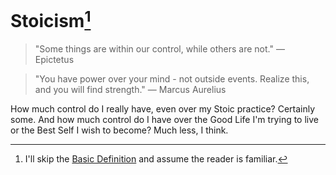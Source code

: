 # Stoicism[^1]

> "Some things are within our control, while others are not."
> — Epictetus

> "You have power over your mind - not outside events. Realize this, and you will find strength." — Marcus Aurelius

How much control do I really have, even over my Stoic practice?  Certainly some.  And how much control do I have over the Good Life I'm trying to live or the Best Self I wish to become?  Much less, I think.  

[^1]: I'll skip the [Basic Definition](/#/textbook/stoicism/stoicism-basic-definition) and assume the reader is familiar.

<!-- 

Virtue is the only good, and is wisdom a circle?
* https://chatgpt.com/c/68b351ca-25fc-8321-bc7a-cf7823222cb7

* Gratitude.  Joy.

* Over what, if anything, do we have control always, already, and at all times?

* Mindfulness "skills": What are they?
  - Observation of breath?

* "Pulling your mind back together" - Hanh

* Seeking suffering

  - Boredom
  - Not thinking (finding internal stimulation)

* Suffering == "Not to be"

On cold plunges and the idea of voluntarily seeking discomfort.

I came across this video where this guy (author of Sapiens) gave a pretty compelling argument that the definition of "consciousness" is the "capacity to suffer" and that "suffering" is best defined as "wanting something not to be."  (No need to watch the whole thing, just the a few minutes starting here if you want:  https://www.youtube.com/watch?v=7r5lw3jPrUk&t=1030s)

My conclusion after watching was that if one wants to voluntarily experience discomfort (e.g. suffering) and to acclimate to it, then the trick is to seek out experiences in which there is a desire for something "not to be."  Very cold water, for example, immediately makes me wish all the pain would "not be" -- ideally, as quickly as possible.  Exercise makes me wish all my sweat and burning muscles would "not be," and meditation often makes me wish my boredom would "not be."   Generalizing: Any situation that irritates, annoys, evokes a negative emotional response, or triggers a desire to change things probably contains one or more things that the mind wishes would "not be."  Any such situation (assuming it doesn't result in injury) would, I think, be a good context for leveling up through voluntary suffering

-->


